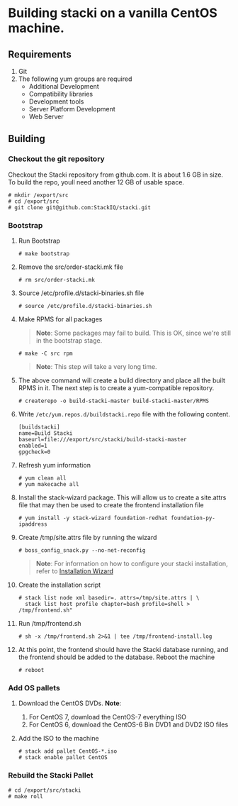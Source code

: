 # Building stacki on a vanilla CentOS machine.

## Requirements
1.  Git
1.  The following yum groups are required
    * Additional Development
    * Compatibility libraries
    * Development tools
    * Server Platform Development
    * Web Server

## Building

### Checkout the git repository
Checkout the Stacki repository from github.com. It is about
1.6 GB in size. To build the repo, youll need another 12 GB
of usable space.

```
# mkdir /export/src
# cd /export/src
# git clone git@github.com:StackIQ/stacki.git
```

### Bootstrap
1. Run Bootstrap
    ```# cd /export/src/stacki
    # make bootstrap
    ```

1. Remove the src/order-stacki.mk file
    ```
    # rm src/order-stacki.mk
    ```
1. Source /etc/profile.d/stacki-binaries.sh file
    ```
    # source /etc/profile.d/stacki-binaries.sh
    ```
1.  Make RPMS for all packages
    > **Note**: Some packages may fail to build.
    > This is OK, since we're still in the bootstrap
    > stage.
    ```
    # make -C src rpm 
    ```
    > **Note**: This step will take a very long time.

1. The above command will create a build directory and place
   all the built RPMS in it. The next step is to create a
   yum-compatible repository.
   ```
   # createrepo -o build-stacki-master build-stacki-master/RPMS
   ```

1. Write `/etc/yum.repos.d/buildstacki.repo` file with the following content.
    ```
    [buildstacki]
    name=Build Stacki
    baseurl=file:///export/src/stacki/build-stacki-master
    enabled=1
    gpgcheck=0
    ```

1. Refresh yum information
    ```
    # yum clean all
    # yum makecache all
    ```

1. Install the stack-wizard package. This will allow us to create a site.attrs file
   that may then be used to create the frontend installation file
   ```
   # yum install -y stack-wizard foundation-redhat foundation-py-ipaddress
   ```

1. Create /tmp/site.attrs file by running the wizard
   ```
   # boss_config_snack.py --no-net-reconfig
   ```
   > **Note**: For information on how to configure your stacki installation,
     refer to [Installation Wizard](Frontend-Installation#installation-wizard)

1. Create the installation script
    ```
    # stack list node xml basedir=. attrs=/tmp/site.attrs | \
      stack list host profile chapter=bash profile=shell > /tmp/frontend.sh" 
    ```
1. Run /tmp/frontend.sh
   ```
   # sh -x /tmp/frontend.sh 2>&1 | tee /tmp/frontend-install.log
   ```
1. At this point, the frontend should have the Stacki database running,
   and the frontend should be added to the database. Reboot the machine
   ```
   # reboot
   ```

### Add OS pallets
1. Download the CentOS DVDs.
   **Note**:
   1. For CentOS 7, download the CentOS-7 everything ISO
   1. For CentOS 6, download the CentOS-6 Bin DVD1 and DVD2 ISO files

1. Add the ISO to the machine
    ```
    # stack add pallet CentOS-*.iso
    # stack enable pallet CentOS
    ```

### Rebuild the Stacki Pallet
```
# cd /export/src/stacki
# make roll
```
